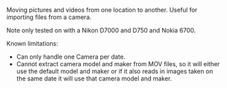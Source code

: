 Moving pictures and videos from one location to another. Useful for importing files from a camera. 

Note only tested on with a Nikon D7000 and D750 and Nokia 6700.

Known limitations:
- Can only handle one Camera per date.
- Cannot extract camera model and maker from MOV files, so it will either use the default model and maker or if it also reads in images taken on the same date it will use that camera model and maker.